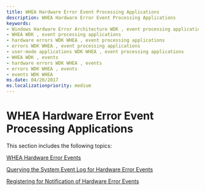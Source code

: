 ```yaml
---
title: WHEA Hardware Error Event Processing Applications
description: WHEA Hardware Error Event Processing Applications
keywords:
- Windows Hardware Error Architecture WDK , event processing applications
- WHEA WDK , event processing applications
- hardware errors WDK WHEA , event processing applications
- errors WDK WHEA , event processing applications
- user-mode applications WDK WHEA , event processing applications
- WHEA WDK , events
- hardware errors WDK WHEA , events
- errors WDK WHEA , events
- events WDK WHEA
ms.date: 04/20/2017
ms.localizationpriority: medium
---
```


# WHEA Hardware Error Event Processing Applications


This section includes the following topics:

[WHEA Hardware Error Events](whea-hardware-error-events.md)

[Querying the System Event Log for Hardware Error Events](querying-the-system-event-log-for-hardware-error-events.md)

[Registering for Notification of Hardware Error Events](registering-for-notification-of-hardware-error-events.md)

 

 




